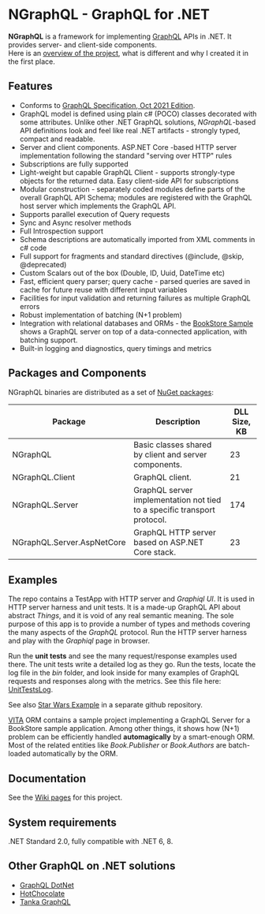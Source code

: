 # NGraphQL - GraphQL for .NET 

**NGraphQL** is a framework for implementing [GraphQL](https://graphql.org/) APIs in .NET. It provides server- and client-side components.  
Here is an [overview of the project](https://rivantsov.medium.com/ngraphql-a-new-framework-for-building-graphql-solutions-in-net-44a460d97e3c), what is different and why I created it in the first place. 

## Features
* Conforms to [GraphQL Specification, Oct 2021 Edition](https://spec.graphql.org/October2021/).
* GraphQL model is defined using plain c# (POCO) classes decorated with some attributes. Unlike other .NET GraphQL solutions, *NGraphQL*-based API definitions look and feel like real .NET artifacts - strongly typed, compact and readable.   
* Server and client components. ASP.NET Core -based HTTP server implementation following the standard "serving over HTTP" rules 
* Subscriptions are fully supported
* Light-weight but capable GraphQL Client - supports strongly-type objects for the returned data. Easy client-side API for subscriptions 
* Modular construction - separately coded modules define parts of the overall GraphQL API Schema; modules are registered with the GraphQL host server which implements the GraphQL API. 
* Supports parallel execution of Query requests
* Sync and Async resolver methods
* Full Introspection support
* Schema descriptions are automatically imported from XML comments in c# code
* Full support for fragments and standard directives (@include, @skip, @deprecated)
* Custom Scalars out of the box (Double, ID, Uuid, DateTime etc)
* Fast, efficient query parser; query cache - parsed queries are saved in cache for future reuse with different input variables
* Facilities for input validation and returning failures as multiple GraphQL errors
* Robust implementation of batching (N+1 problem)
* Integration with relational databases and ORMs - the [BookStore Sample](https://github.com/rivantsov/vita) shows a GraphQL server on top of a data-connected application, with batching support.    
* Built-in logging and diagnostics, query timings and metrics

## Packages and Components
NGraphQL binaries are distributed as a set of [NuGet packages](https://www.nuget.org/packages/NGraphQL/):

|Package|Description|DLL Size, KB|
|-------|-----------|------|
|NGraphQL|Basic classes shared by client and server components.|23|
|NGraphQL.Client|GraphQL client.|21|
|NGraphQL.Server|GraphQL server implementation not tied to a specific transport protocol.|174|
|NGraphQL.Server.AspNetCore|GraphQL HTTP server based on ASP.NET Core stack.|23|

## Examples
The repo contains a TestApp with HTTP server and *Graphiql UI*. It is used in HTTP server harness and unit tests. It is a made-up GraphQL API about abstract *Things*, and it is void of any real semantic meaning. The sole purpose of this app is to provide a number of types and methods covering the many aspects of the *GraphQL* protocol. Run the HTTP server harness and play with the *Graphiql* page in browser.

Run the **unit tests** and see the many request/response examples used there. The unit tests write a detailed log as they go. Run the tests, locate the log file in the *bin* folder, and look inside for many examples of GraphQL requests and responses along with the metrics. See this file here: [UnitTestsLog](misc/UnitTestsLog.txt).

See also [Star Wars Example](https://github.com/rivantsov/starwars) in a separate github repository. 

[VITA](https://github.com/rivantsov/vita) ORM contains a sample project implementing a GraphQL Server for a BookStore sample application. Among other things, it shows how (N+1) problem can be efficiently handled **automagically** by a smart-enough ORM. Most of the related entities like *Book.Publisher* or *Book.Authors* are batch-loaded automatically by the ORM. 

## Documentation
See the [Wiki pages](https://github.com/rivantsov/ngraphql/wiki) for this project. 

## System requirements
.NET Standard 2.0, fully compatible with .NET 6, 8.  

## Other GraphQL on .NET solutions
* [GraphQL DotNet](https://github.com/graphql-dotnet/graphql-dotnet)
* [HotChocolate](https://github.com/ChilliCream/hotchocolate)
* [Tanka GraphQL](https://github.com/pekkah/tanka-graphql)

